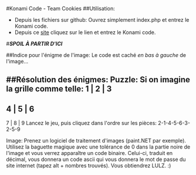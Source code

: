 #Konami Code - Team Cookies
##Utilisation:
* Depuis les fichiers sur github: Ouvrez simplement index.php et entrez le Konami code.
* Depuis ce [site](   ) cliquez sur le lien et entrez le Konami code.

#***SPOIL À PARTIR D'ICI***

##Indice pour l'énigme de l'image:
Le code est caché *en bas à gauche* de l'image...

##Résolution des énigmes:
Puzzle: Si on imagine la grille comme telle:
1 | 2 | 3
---------
4 | 5 | 6
---------
7 | 8 | 9
Lancez le jeu, puis cliquez dans l'ordre sur les pièces: 2-1-4-5-6-3-2-5-9

Image: Prenez un logiciel de traitement d'images (paint.NET par exemple).
Utilisez la baguette magique avec une tolérance de 0 dans la partie noire de l'image et vous verrez apparaître un code binaire.
Celui-ci, traduit en décimal, vous donnera un code ascii qui vous donnera le mot de passe du site internet (tapez alt + nombres trouvés).
Vous obtiendrez LULZ. :)
